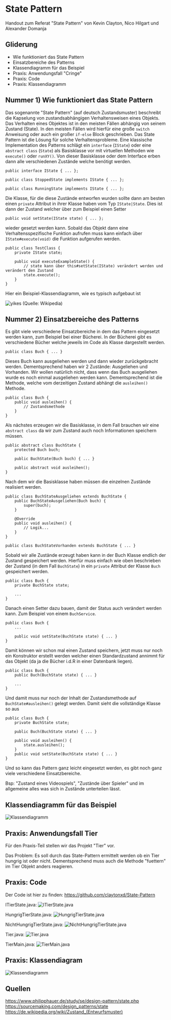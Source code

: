 # State Pattern
Handout zum Referat "State Pattern" von Kevin Clayton, Nico Hilgart und Alexander Domanja
<br>
## Gliderung
- Wie funktioniert das State Pattern
- Einsatzbereiche des Patterns
- Klassendiagramm für das Beispiel
- Praxis: Anwendungsfall "Cringe"
- Praxis: Code
- Praxis: Klassendiagramm

## Nummer 1) Wie funktioniert das State Pattern
Das sogenannte "State Pattern" (auf deutsch Zustandsmuster) beschreibt die Kapselung von zustandsabhängigen Verhaltensweisen eines Objekts. Das Verhalten eines Objektes ist in den meisten Fällen abhängig von seinem Zustand (State). In den meisten Fällen wird hierfür eine große `switch` Anweisung oder auch ein großer `if-else` Block geschrieben. Das State Pattern ist die Lösung für solche Verhaltensprobleme. Eine klassische Implementation des Patterns schlägt ein `interface` (`IState`) oder eine `abstract class` (`State`) als Basisklasse vor mit virtuellen Methoden wie `execute()` oder `runXY()`. Von dieser Basisklasse oder dem Interface erben dann alle verschiedenen Zustände welche benötigt werden.

    public interface IState { ... };

    public class StoppedState implements IState { ... };

    public class RunningState implements IState { ... };

Die Klasse, für die diese Zustände entworfen wurden sollte dann am besten einen `private` Attribut in ihrer Klasse haben vom Typ `IState|State`. Dies ist dann der Zustand welcher über zum Beispiel einen Setter

    public void setState(IState state) { ... };

wieder gesetzt werden kann. Sobald das Objekt dann eine Verhaltensspezifische Funktion aufrufen muss kann einfach über `IState#execute(void)` die Funktion aufgerufen werden.

    public class TestClass {
        private IState state;

        public void executeExampleState() {
            // state kann über this#setState(IState) verändert werden und verändert den Zustand
            state.execute();
        }
    }

Hier ein Beispiel-Klassendiagramm, wie es typisch aufgebaut ist

![yikes](https://upload.wikimedia.org/wikipedia/commons/thumb/e/e8/State_Design_Pattern_UML_Class_Diagram.svg/400px-State_Design_Pattern_UML_Class_Diagram.svg.png)
(Quelle: Wikipedia)

## Nummer 2) Einsatzbereiche des Patterns
Es gibt viele verschiedene Einsatzbereiche in dem das Pattern eingesetzt werden kann, zum Beispiel bei einer Bücherei.
In der Bücherei gibt es verschiedene Bücher welche jeweils im Code als Klasse dargestellt werden.

    public class Buch { ... }

Dieses Buch kann ausgeliehen werden und dann wieder zurückgebracht werden. Dementsprechend haben wir 2 Zustände: Ausgeliehen und Vorhanden.
Wir wollen natürlich nicht, dass wenn das Buch ausgeliehen wurde es noch einmal ausgeliehen werden kann. Dementsprechend ist die Methode, welche vom derzeitigen Zustand abhängt die `ausleihen()` Methode.

    public class Buch { 
        public void ausleihen() {
            // Zustandsmethode
        }
    }

Als nächstes erzeugen wir die Basisklasse, in dem Fall brauchen wir eine `abstract class` da wir zum Zustand auch noch Informationen speichern müssen.

    public abstract class BuchState {
        protected Buch buch;

        public BuchState(Buch buch) { ... }

        public abstract void ausleihen();
    }

Nach dem wir die Basisklasse haben müssen die einzelnen Zustände realisiert werden.

    public class BuchStateAusgeliehen extends BuchState {
        public BuchStateAusgeliehen(Buch buch) {
            super(buch);
        }

        @Override
        public void ausleihen() {
            // Logik...
        }
    }

    public class BuchStateVorhanden extends BuchState { ... }

Sobald wir alle Zustände erzeugt haben kann in der Buch Klasse endlich der Zustand gespeichert werden. Hierfür muss einfach wie oben beschrieben der Zustand (in dem Fall `BuchState`) in ein `private` Attribut der Klasse `Buch` gespeichert werden.

    public class Buch {
        private BuchState state;

        ...
    }

Danach einen Setter dazu bauen, damit der Status auch verändert werden kann. Zum Beispiel von einem `BuchService`.

    public class Buch {
        ...

        public void setState(BuchState state) { ... }
    }


Damit können wir schon mal einen Zustand speichern, jetzt muss nur noch ein Konstruktor erstellt werden welcher einen Standardzustand annimmt für das Objekt (da ja die Bücher i.d.R in einer Datenbank liegen). 

    public class Buch {
        public Buch(BuchState state) { ... }

        ...
    }

Und damit muss nur noch der Inhalt der Zustandsmethode auf `BuchState#ausleihen()` gelegt werden. Damit sieht die vollständige Klasse so aus

    public class Buch {
        private BuchState state;

        public Buch(BuchState state) { ... }

        public void ausleihen() {
            state.ausleihen();
        }
        public void setState(BuchState state) { ... }
    }

Und so kann das Pattern ganz leicht eingesetzt werden, es gibt noch ganz viele verschiedene Einsatzbereiche.

Bsp: "Zustand eines Videospiels", "Zustände über Spieler" und im allgemeine alles was sich in Zustände unterteilen lässt.

## Klassendiagramm für das Beispiel

![Klassendiagramm](https://i.ibb.co/CK0BjBK/Buch.png)

## Praxis: Anwendungsfall Tier
Für den Praxis-Teil stellen wir das Projekt "Tier" vor.

Das Problem: Es soll durch das State-Pattern ermittelt werden ob ein Tier hungrig ist oder nicht. Dementsprechend muss auch die Methode "fuettern" im Tier Objekt anders reagieren.

## Praxis: Code

Der Code ist hier zu finden: https://github.com/claytonxd/State-Pattern


ITierState.java:
![ITierState.java](https://i.ibb.co/SxHWLHH/ITier-State.png)

HungrigTierState.java:
![HungrigTierState.java](https://i.ibb.co/8BkcGd3/Hungrig-Tier-State.png)

NichtHungrigTierState.java:
![NichtHungrigTierState.java](https://i.ibb.co/YkMXVdd/Nicht-Hungrig-Tier-State.png)

Tier.java:
![Tier.java](https://i.ibb.co/6Dq1kYB/Tier.png)

TierMain.java:
![TierMain.java](https://i.ibb.co/f4jGzt1/TierMain.png)

## Praxis: Klassendiagram

![Klassendiagramm](https://i.ibb.co/rwZp8KR/Klassendiagramm-Tier.png)

## Quellen
https://www.philipphauer.de/study/se/design-pattern/state.php
https://sourcemaking.com/design_patterns/state
https://de.wikipedia.org/wiki/Zustand_(Entwurfsmuster)